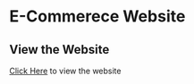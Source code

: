 
# E-Commerece Website


## View the Website

<a href="https://locally-website.vercel.app/" class="active">Click Here</a>  to view the website


